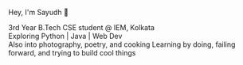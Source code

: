 Hey, I'm Sayudh 👋

3rd Year B.Tech CSE student @ IEM, Kolkata  
Exploring Python | Java | Web Dev  
Also into photography, poetry, and cooking 
Learning by doing, failing forward, and trying to build cool things

